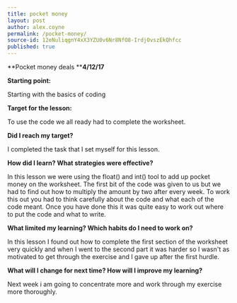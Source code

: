 ```yaml
---
title: pocket money
layout: post
author: alex.coyne
permalink: /pocket-money/
source-id: 12eNuliqgnY4xX3YZU0v6Nr8NfO8-IrdjOvszEkQhfcc
published: true
---
```

**Pocket money deals     ****4/12/17**

**Starting point:**

Starting with the basics of coding

**Target for the lesson:**

To use the code we all ready had to complete the worksheet.

**Did I reach my target?**

I completed the task that I set myself for this lesson.

**How did I learn? What strategies were effective?**

In this lesson we were using the float() and int() tool to add up pocket money on the worksheet. The first bit of the code was given to us but we had to find out how to multiply the amount by two after every week. To work this out you had to think carefully about the code and what each of the code meant. Once you have done this it was quite easy to work out where to put the code and what to write.	

**What limited my learning? Which habits do I need to work on?**

In this lesson I found out how to complete the first section of the worksheet very quickly and when I went to the second part it was harder so I wasn't as motivated to get through the exercise and I gave up after the first hurdle.  

**What will I change for next time? How will I improve my learning?**

Next week i am going to concentrate more and work through my exercise more thoroughly.

